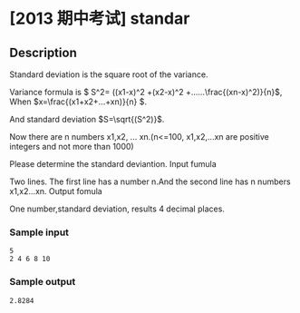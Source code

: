 # [2013 期中考试] standar

## Description

Standard deviation is the square root of the variance.

Variance formula is   $ S^2= ((x1-x)^2 +(x2-x)^2 +......\frac{(xn-x)^2)}{n}$,  When $x=\frac{(x1+x2+...+xn)}{n} $.

And standard deviation  $S=\sqrt{(S^2)}$.

Now there are n numbers x1,x2, ... xn.(n<=100, x1,x2,...xn are positive integers and not more than 1000)

Please determine the standard deviantion.
Input fumula

Two lines. The first line has a number n.And the second line has n numbers x1,x2...xn.
Output fomula

One number,standard deviation, results 4 decimal places.

### Sample input
```
5
2 4 6 8 10
```

### Sample output
```
2.8284
```
